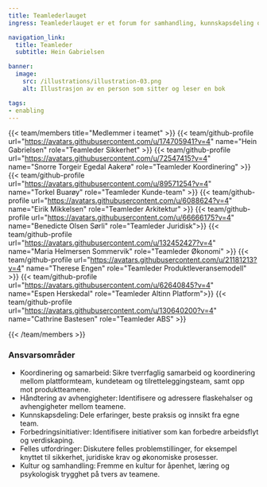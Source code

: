 ```yaml
---
title: Teamlederlauget
ingress: Teamlederlauget er et forum for samhandling, kunnskapsdeling og koordinering på tvers av alle tilretteleggingsteam og plattformteam i BOD. Lauget skal bidra til å styrke helhetlig leveranse, optimalisere samarbeid og fremme kontinuerlig forbedring. 

navigation_link:
  title: Teamleder
  subtitle: Hein Gabrielsen

banner:
  image:
    src: /illustrations/illustration-03.png
    alt: Illustrasjon av en person som sitter og leser en bok

tags:
- enabling
---
```


{{< team/members title="Medlemmer i teamet" >}}
 {{< team/github-profile url="https://avatars.githubusercontent.com/u/174705941?v=4" name="Hein Gabrielsen" role="Teamleder Sikkerhet" >}}
{{< team/github-profile url="https://avatars.githubusercontent.com/u/72547415?v=4" name="Snorre Torgeir Egedal Aakerø" role="Teamleder Koordinering" >}}
{{< team/github-profile url="https://avatars.githubusercontent.com/u/89571254?v=4" name="Torkel Buarøy" role="Teamleder Kunde-team" >}}
{{< team/github-profile url="https://avatars.githubusercontent.com/u/6088624?v=4" name="Eirik Mikkelsen" role="Teamleder Arkitektur" >}}
{{< team/github-profile url="https://avatars.githubusercontent.com/u/66666175?v=4" name="Benedicte Olsen Sørli" role="Teamleder Juridisk">}}
{{< team/github-profile url="https://avatars.githubusercontent.com/u/132452427?v=4" name="Maria Helmersen Sommervik" role="Teamleder Økonomi" >}}
{{< team/github-profile url="https://avatars.githubusercontent.com/u/21181213?v=4" name="Therese Engen" role="Teamleder Produktleveransemodell" >}}
{{< team/github-profile url="https://avatars.githubusercontent.com/u/62640845?v=4" name="Espen Herskedal" role="Teamleder Altinn Platform">}}
{{< team/github-profile url="https://avatars.githubusercontent.com/u/130640200?v=4" name="Cathrine Bastesen" role="Teamleder ABS" >}}




{{< /team/members >}}


### Ansvarsområder

- Koordinering og samarbeid: Sikre tverrfaglig samarbeid og koordinering mellom plattformteam, kundeteam og tilretteleggingsteam, samt opp mot produktteamene.
- Håndtering av avhengigheter: Identifisere og adressere flaskehalser og avhengigheter mellom teamene.
- Kunnskapsdeling: Dele erfaringer, beste praksis og innsikt fra egne team.
- Forbedringsinitiativer: Identifisere initiativer som kan forbedre arbeidsflyt og verdiskaping.
- Felles utfordringer: Diskutere felles problemstillinger, for eksempel knyttet til sikkerhet, juridiske krav og økonomiske prosesser.
- Kultur og samhandling: Fremme en kultur for åpenhet, læring og psykologisk trygghet på tvers av teamene.  
